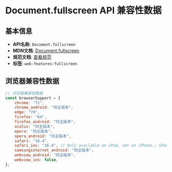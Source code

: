 # Document.fullscreen API 兼容性数据

## 基本信息

- **API名称**: `Document.fullscreen`
- **MDN文档**: [Document.fullscreen](https://developer.mozilla.org/docs/Web/API/Document/fullscreen)
- **规范文档**: [查看规范](https://fullscreen.spec.whatwg.org/#dom-document-fullscreen)
- **标签**: `web-features:fullscreen`

## 浏览器兼容性数据

```javascript
// 浏览器兼容性数据
const browserSupport = {
    chrome: "71",
    chrome_android: "同主版本",
    edge: "79",
    firefox: "64",
    firefox_android: "同主版本",
    oculus: "同主版本",
    opera: "同主版本",
    opera_android: "同主版本",
    safari: "16.4",
    safari_ios: "16.4", // Only available on iPad, not on iPhone.; Shows an overlay button which can not be disabled. Swiping d...,
    samsunginternet_android: "同主版本",
    webview_android: "同主版本",
    webview_ios: false,
};

```

